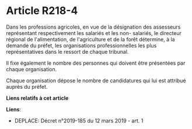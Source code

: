 # Article R218-4

Dans les professions agricoles, en vue de la désignation des assesseurs représentant respectivement les salariés et les non-
salariés, le directeur régional de l'alimentation, de l'agriculture et de la forêt détermine, à la demande du préfet, les
organisations professionnelles les plus représentatives dans le ressort de chaque tribunal.

Il fixe également le nombre des personnes qui doivent être présentées par chaque organisation.

Chaque organisation dépose le nombre de candidatures qui lui est attribué auprès du préfet.

**Liens relatifs à cet article**

**Liens**:

  - DEPLACE: Décret n°2019-185 du 12 mars 2019 - art. 1
